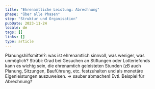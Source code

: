 ```yaml
---
title: "Ehrenamtliche Leistung: Abrechnung"
phase: "über alle Phasen"
step: "Struktur und Organisation"
pubDate: 2023-11-24
locale: de
tags: []
links: []
type: article
---
```


Planungshilfsmittel?: was ist ehrenamtlich sinnvoll, was weniger, was unmöglich?
Strübi: Grad bei Gesuchen an Stiftungen oder Lotteriefonds kann es wichtg sein, die ehrenamtich geleisteten Stunden (zB auch Planung, Sitzungen, Bauführung, etc. festzuhalten und als monetäre Eigenleistungen auszuweisen. -> sauber abmachen! Evtl. Beispiel für Abrechnung?

